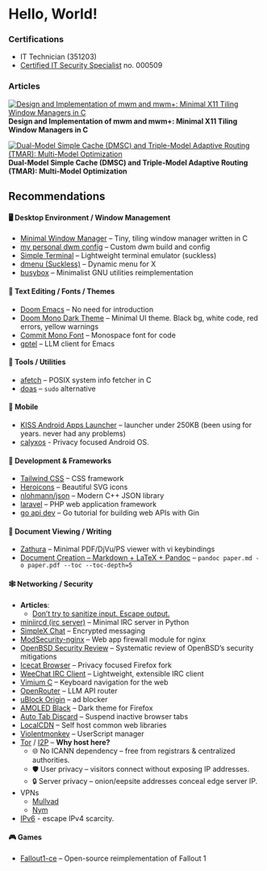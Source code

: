 # Hello, World!

### Certifications
* IT Technician (351203)
* [Certified IT Security Specialist](https://ciss.akademiabezpieczenstwa.pl/) no. 000509

### Articles
[![Design and Implementation of mwm and mwm+: Minimal X11 Tiling Window Managers in C](https://zenodo.org/badge/DOI/10.5281/zenodo.15824542.svg)](https://doi.org/10.5281/zenodo.15824542)
**Design and Implementation of mwm and mwm+: Minimal X11 Tiling Window Managers in C**


[![Dual-Model Simple Cache (DMSC) and Triple-Model Adaptive Routing (TMAR): Multi-Model Optimization](https://zenodo.org/badge/DOI/10.5281/zenodo.14957147.svg)](https://doi.org/10.5281/zenodo.14957147)
**Dual-Model Simple Cache (DMSC) and Triple-Model Adaptive Routing (TMAR): Multi-Model Optimization**

## Recommendations

#### 🖥️ Desktop Environment / Window Management
- [Minimal Window Manager](https://github.com/KrzysztofMarciniak/minimal-window-manager) – Tiny, tiling window manager written in C
- [my personal dwm config](https://github.com/KrzysztofMarciniak/dwm-config) – Custom dwm build and config
- [Simple Terminal](https://st.suckless.org/) – Lightweight terminal emulator (suckless)
- [dmenu (Suckless)](https://tools.suckless.org/dmenu/) – Dynamic menu for X
- [busybox](https://busybox.net/) – Minimalist GNU utilities reimplementation

#### 📝 Text Editing / Fonts / Themes
- [Doom Emacs](https://github.com/doomemacs/doomemacs) – No need for introduction
- [Doom Mono Dark Theme](https://github.com/KrzysztofMarciniak/doom-mono-dark-theme) – Minimal UI theme. Black bg, white code, red errors, yellow warnings
- [Commit Mono Font](https://github.com/eigilnikolajsen/commit-mono) – Monospace font for code
- [gptel](https://github.com/karthink/gptel) – LLM client for Emacs
 
#### 🧰 Tools / Utilities
- [afetch](https://github.com/13-CF/afetch) – POSIX system info fetcher in C
- [doas](https://man.openbsd.org/doas) – `sudo` alternative

#### 📱 Mobile
- [KISS Android Apps Launcher](https://github.com/Neamar/KISS) – launcher under 250KB (been using for years. never had any problems)
- [calyxos](https://calyxos.org/) - Privacy focused Android OS.

#### 🧪 Development & Frameworks
- [Tailwind CSS](https://tailwindcss.com/) – CSS framework
- [Heroicons](https://heroicons.dev/) – Beautiful SVG icons
- [nlohmann/json](https://github.com/nlohmann/json) – Modern C++ JSON library
- [laravel](https://github.com/laravel/laravel) – PHP web application framework
- [go api dev](https://go.dev/doc/tutorial/web-service-gin) – Go tutorial for building web APIs with Gin

#### 📄 Document Viewing / Writing
- [Zathura](https://github.com/pwmt/zathura) – Minimal PDF/DjVu/PS viewer with vi keybindings
- [Document Creation – Markdown + LaTeX + Pandoc](https://pandoc.org/) – `pandoc paper.md -o paper.pdf --toc --toc-depth=5`

#### 🕸️ Networking / Security
- **Articles**:
  - [Don’t try to sanitize input. Escape output.](https://benhoyt.com/writings/dont-sanitize-do-escape/)
- [miniircd (irc server)](https://github.com/jrosdahl/miniircd) – Minimal IRC server in Python
- [SimpleX Chat](https://github.com/simplex-chat/simplex-chat) – Encrypted messaging
- [ModSecurity-nginx](https://github.com/owasp-modsecurity/ModSecurity-nginx) – Web app firewall module for nginx
- [OpenBSD Security Review](https://isopenbsdsecu.re/) – Systematic review of OpenBSD’s security mitigations
- [Icecat Browser](https://icecatbrowser.org/) – Privacy focused Firefox fork  
- [WeeChat IRC Client](https://weechat.org/) – Lightweight, extensible IRC client
- [Vimium C](https://github.com/gdh1995/vimium-c) – Keyboard navigation for the web
- [OpenRouter](https://openrouter.ai/) – LLM API router 
- [uBlock Origin](https://github.com/gorhill/uBlock) – ad blocker
- [AMOLED Black](https://addons.mozilla.org/en-US/firefox/addon/amoled-black/) – Dark theme for Firefox
- [Auto Tab Discard](https://github.com/rNeomy/auto-tab-discard) – Suspend inactive browser tabs
- [LocalCDN](https://www.localcdn.org/) – Self host common web libraries
- [Violentmonkey](https://violentmonkey.github.io/) – UserScript manager
- [Tor](https://www.torproject.org/) / [I2P](https://geti2p.net/en/) – **Why host here?**  
  - 🌐 No ICANN dependency – free from registrars & centralized authorities.
  - 🛡️ User privacy – visitors connect without exposing IP addresses.
  - 🔒 Server privacy – onion/eepsite addresses conceal edge server IP.
- VPNs  
  - [Mullvad](https://kycnot.me/service/mullvad) 
  - [Nym](https://kycnot.me/service/nymvpn)
- [IPv6](https://www.rfc-editor.org/rfc/rfc2460) - escape IPv4 scarcity.

#### 🎮 Games
- [Fallout1-ce](https://github.com/alexbatalov/fallout1-ce) – Open-source reimplementation of Fallout 1
